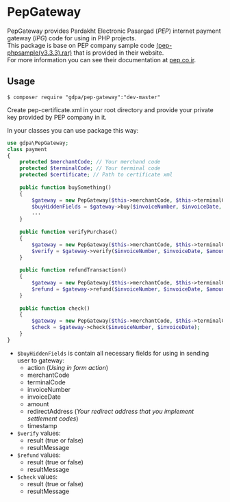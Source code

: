 # PepGateway
PepGateway provides Pardakht Electronic Pasargad (_PEP_) internet payment gateway (_IPG_) code for using in PHP projects.  
This package is base on PEP company sample code [(pep-phpsample(v3.3.3).rar)](https://pep.co.ir//uploads/pep-phpsample(v3.3.3).rar) that is provided in their website.  
For more information you can see their documentation at [pep.co.ir](https://www.pep.co.ir/ipg/).    
## Usage

`$ composer require "gdpa/pep-gateway":"dev-master"`

Create pep-certificate.xml in your root directory and provide your private key provided by PEP company in it.

In your classes you can use package this way:

```PHP 
use gdpa\PepGateway;
class payment
{
    protected $merchantCode; // Your merchand code
    protected $terminalCode; // Your terminal code
    protected $certificate; // Path to certificate xml
    
    public function buySomething()
    {
        $gateway = new PepGateway($this->merchantCode, $this->terminalCode, $this->certificate);
        $buyHiddenFields = $gateway->buy($invoiceNumber, $invoiceDate, $amount, $redirectAddress, $timestamp);
        ...
    }
    
    public function verifyPurchase()
    {
        $gateway = new PepGateway($this->merchantCode, $this->terminalCode, $this->certificate);
        $verify = $gateway->verify($invoiceNumber, $invoiceDate, $amount, $timestamp);
    }
    
    public function refundTransaction()
    {
        $gateway = new PepGateway($this->merchantCode, $this->terminalCode, $this->certificate);
        $refund = $gateway->refund($invoiceNumber, $invoiceDate, $amount, $timestamp);
    }
    
    public function check()
    {
        $gateway = new PepGateway($this->merchantCode, $this->terminalCode, $this->certificate);
        $check = $gateway->check($invoiceNumber, $invoiceDate);
    }
}
```  
* `$buyHiddenFields` is contain all necessary fields for using in sending user to gateway:
    * action (_Using in form action_)
    * merchantCode
    * terminalCode
    * invoiceNumber
    * invoiceDate
    * amount
    * redirectAddress (_Your redirect address that you implement settlement codes_)
    * timestamp  
* `$verify` values:
    * result (true or false)
    * resultMessage
* `$refund` values:
    * result (true or false)
    * resultMessage
* `$check` values:
    * result (true or false)
    * resultMessage

